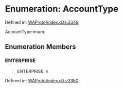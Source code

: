 # Enumeration: AccountType

Defined in: [WAProto/index.d.ts:3349](https://github.com/Fokusdotid/bail/blob/3856b89f13bbe82f2e10396a28cd4ef2089de845/WAProto/index.d.ts#L3349)

AccountType enum.

## Enumeration Members

### ENTERPRISE

> **ENTERPRISE**: `0`

Defined in: [WAProto/index.d.ts:3350](https://github.com/Fokusdotid/bail/blob/3856b89f13bbe82f2e10396a28cd4ef2089de845/WAProto/index.d.ts#L3350)
